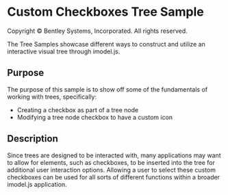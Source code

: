 # Custom Checkboxes Tree Sample

Copyright © Bentley Systems, Incorporated. All rights reserved.

The Tree Samples showcase different ways to construct and utilize an interactive visual tree through imodel.js.

## Purpose

The purpose of this sample is to show off some of the fundamentals of working with trees, specifically:

* Creating a checkbox as part of a tree node
* Modifying a tree node checkbox to have a custom icon

## Description

Since trees are designed to be interacted with, many applications may want to allow for elements, such as checkboxes, to be inserted into the tree for additional user interaction options. Allowing a user to select these custom checkboxes can be used for all sorts of different functions within a broader imodel.js application.
